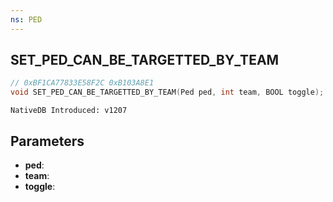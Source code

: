 ```yaml
---
ns: PED
---
```

## SET_PED_CAN_BE_TARGETTED_BY_TEAM

```c
// 0xBF1CA77833E58F2C 0xB103A8E1
void SET_PED_CAN_BE_TARGETTED_BY_TEAM(Ped ped, int team, BOOL toggle);
```

```
NativeDB Introduced: v1207
```

## Parameters
* **ped**:
* **team**:
* **toggle**:
